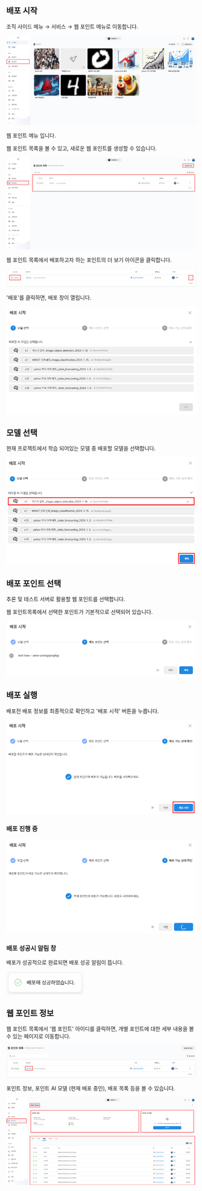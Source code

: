 ## 배포 시작


조직 사이드 메뉴 → 서비스 → 웹 포인트 메뉴로 이동합니다.

![img1](https://raw.githubusercontent.com/vazilcompany/vridge-docs/main/img/ai_deploying/deploy_webpoint/go_to_webpoint.png)  



웹 포인트 메뉴 입니다. 

웹 포인트 목록을 볼 수 있고, 새로운 웹 포인트를 생성할 수 있습니다.   

![img1](https://raw.githubusercontent.com/vazilcompany/vridge-docs/main/img/ai_deploying/deploy_webpoint/webpoint_index_1_1.png)  



웹 포인트 목록에서 배포하고자 하는 포인트의 더 보기 아이콘을 클릭합니다. 

![img1](https://raw.githubusercontent.com/vazilcompany/vridge-docs/main/img/ai_deploying/deploy_webpoint/deploy_webpoint_2.png)  

'배포'를 클릭하면, 배포 창이 열립니다. 

![img1](https://raw.githubusercontent.com/vazilcompany/vridge-docs/main/img/ai_deploying/deploy_webpoint/deploy_webpoint_4.png)




## 모델 선택


현재 프로젝트에서 학습 되어있는 모델 중 배포할 모델을 선택합니다.

![img1](https://raw.githubusercontent.com/vazilcompany/vridge-docs/main/img/ai_deploying/deploy_webpoint/deploy_webpoint_4_1.png) 



## 배포 포인트 선택


추론 및 테스트 서버로 활용할 웹 포인트를 선택합니다.

웹 포인트목록에서 선택한 포인트가 기본적으로 선택되어 있습니다. 

![img1](https://raw.githubusercontent.com/vazilcompany/vridge-docs/main/img/ai_deploying/deploy_webpoint/deploy_webpoint_5.png) 



## 배포 실행


배포전 배포 정보를 최종적으로 확인하고 '배포 시작' 버튼을 누릅니다.

![img1](https://raw.githubusercontent.com/vazilcompany/vridge-docs/main/img/ai_deploying/deploy_webpoint/deploy_webpoint_6.png)  

  

### 배포 진행 중 

![img1](https://raw.githubusercontent.com/vazilcompany/vridge-docs/main/img/ai_deploying/deploy_webpoint/deploy_webpoint_7.png)  


### 배포 성공시 알림 창

배포가 성공적으로 완료되면 배포 성공 알림이 뜹니다. 

![img1](https://raw.githubusercontent.com/vazilcompany/vridge-docs/main/img/ai_deploying/deploy_webpoint/deploy_webpoint_8.png)  



## 웹 포인트 정보


웹 포인트 목록에서 '웹 포인트' 아이디를 클릭하면, 개별 포인트에 대한 세부 내용을 볼 수 있는 페이지로 이동합니다.

![img1](https://raw.githubusercontent.com/vazilcompany/vridge-docs/main/img/ai_deploying/deploy_webpoint/go_to_point_detail.png)  



포인트 정보, 포인트 AI 모델 (현재 배포 중인), 배포 목록 등을 볼 수 있습니다.  

![img1](https://raw.githubusercontent.com/vazilcompany/vridge-docs/main/img/ai_deploying/deploy_webpoint/deploy_webpoint_9.png) 


  
